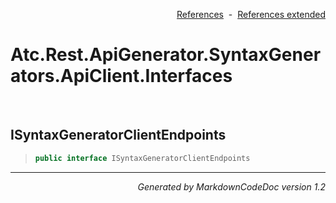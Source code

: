<div style='text-align: right'>

[References](Index.md)&nbsp;&nbsp;-&nbsp;&nbsp;[References extended](IndexExtended.md)
</div>

# Atc.Rest.ApiGenerator.SyntaxGenerators.ApiClient.Interfaces

<br />

## ISyntaxGeneratorClientEndpoints

>```csharp
>public interface ISyntaxGeneratorClientEndpoints
>```

<hr /><div style='text-align: right'><i>Generated by MarkdownCodeDoc version 1.2</i></div>
